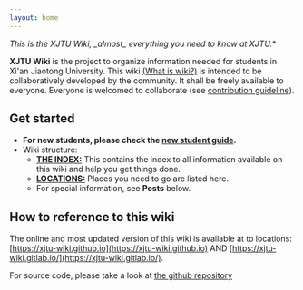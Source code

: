 ```yaml
---
layout: home
---
```

**This is the XJTU Wiki, _almost*_ everything you need to know at XJTU.**

**XJTU Wiki** is the project to organize information needed for students in Xi'an Jiaotong University. This wiki [(What is wiki?)](https://en.wikipedia.org/wiki/Wiki) is intended to be collaboratively developed by the community. It shall be freely available to everyone. Everyone is welcomed to collaborate (see [contribution guideline](/about/)). 

## Get started
* **For new students, please check the [new student guide](/guidelines/new-comers).**
* Wiki structure: 
  * [**THE INDEX:**](/the-index) This contains the index to all information available on this wiki and help you get things done. 
  * [**LOCATIONS:**](/locations) Places you need to go are listed here. 
  * For special information, see **Posts** below. 

## How to reference to this wiki
The online and most updated version of this wiki is available at to locations: [https://xjtu-wiki.github.io](https://xjtu-wiki.github.io) AND [https://xjtu-wiki.gitlab.io/](https://xjtu-wiki.gitlab.io/). 

For source code, please take a look at [the github repository](https://github.com/xjtu-wiki/xjtu-wiki.github.io)